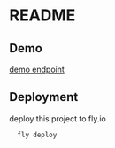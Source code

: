 # README

## Demo

[demo endpoint](https://hahow-backend-b2b-q3.fly.dev/)


## Deployment

deploy this project to fly.io

```bash
  fly deploy
```

